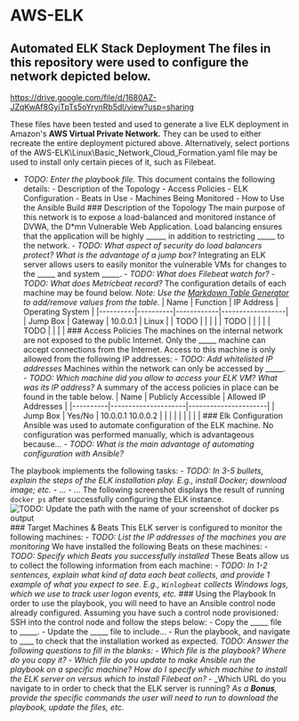 # AWS-ELK

## Automated ELK Stack Deployment The files in this repository were used to configure the network depicted below. 
https://drive.google.com/file/d/1680AZ-JZqKwAf8GyiTpTs5oYrynRb5dl/view?usp=sharing

These files have been tested and used to generate a live ELK deployment in Amazon's **AWS Virtual Private Network.** They can be used to either recreate the entire deployment pictured above. Alternatively, select portions of the AWS-ELK\Linux\Basic_Network_Cloud_Formation.yaml file may be used to install only certain pieces of it, such as Filebeat. 
- _TODO: Enter the playbook file._ This document contains the following details: - Description of the Topology - Access Policies - ELK Configuration - Beats in Use - Machines Being Monitored - How to Use the Ansible Build ### Description of the Topology The main purpose of this network is to expose a load-balanced and monitored instance of DVWA, the D*mn Vulnerable Web Application. Load balancing ensures that the application will be highly _____, in addition to restricting _____ to the network. - _TODO: What aspect of security do load balancers protect? What is the advantage of a jump box?_ Integrating an ELK server allows users to easily monitor the vulnerable VMs for changes to the _____ and system _____. - _TODO: What does Filebeat watch for?_ - _TODO: What does Metricbeat record?_ The configuration details of each machine may be found below. _Note: Use the [Markdown Table Generator](http://www.tablesgenerator.com/markdown_tables) to add/remove values from the table_. | Name | Function | IP Address | Operating System | |----------|----------|------------|------------------| | Jump Box | Gateway | 10.0.0.1 | Linux | | TODO | | | | | TODO | | | | | TODO | | | | ### Access Policies The machines on the internal network are not exposed to the public Internet. Only the _____ machine can accept connections from the Internet. Access to this machine is only allowed from the following IP addresses: - _TODO: Add whitelisted IP addresses_ Machines within the network can only be accessed by _____. - _TODO: Which machine did you allow to access your ELK VM? What was its IP address?_ A summary of the access policies in place can be found in the table below. | Name | Publicly Accessible | Allowed IP Addresses | |----------|---------------------|----------------------| | Jump Box | Yes/No | 10.0.0.1 10.0.0.2 | | | | | | | | | ### Elk Configuration Ansible was used to automate configuration of the ELK machine. No configuration was performed manually, which is advantageous because... - _TODO: What is the main advantage of automating configuration with Ansible?_

The playbook implements the following tasks: - _TODO: In 3-5 bullets, explain the steps of the ELK installation play. E.g., install Docker; download image; etc._ - ... - ... The following screenshot displays the result of running `docker ps` after successfully configuring the ELK instance. ![TODO: Update the path with the name of your screenshot of docker ps output](Images/docker_ps_output.png) ### Target Machines & Beats This ELK server is configured to monitor the following machines: - _TODO: List the IP addresses of the machines you are monitoring_ We have installed the following Beats on these machines: - _TODO: Specify which Beats you successfully installed_ These Beats allow us to collect the following information from each machine: - _TODO: In 1-2 sentences, explain what kind of data each beat collects, and provide 1 example of what you expect to see. E.g., `Winlogbeat` collects Windows logs, which we use to track user logon events, etc._ ### Using the Playbook In order to use the playbook, you will need to have an Ansible control node already configured. Assuming you have such a control node provisioned: SSH into the control node and follow the steps below: - Copy the _____ file to _____. - Update the _____ file to include... - Run the playbook, and navigate to ____ to check that the installation worked as expected. _TODO: Answer the following questions to fill in the blanks:_ - _Which file is the playbook? Where do you copy it?_ - _Which file do you update to make Ansible run the playbook on a specific machine? How do I specify which machine to install the ELK server on versus which to install Filebeat on?_ - _Which URL do you navigate to in order to check that the ELK server is running? _As a **Bonus**, provide the specific commands the user will need to run to download the playbook, update the files, etc._
